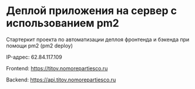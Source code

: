 # Деплой приложения на сервер с использованием pm2

Стартеркит проекта по автоматизации деплоя фронтенда и бэкенда при помощи pm2 (pm2 deploy)

IP-адрес: 62.84.117.109

Frontend: https://titov.nomorepartiesco.ru

Backend: https://api.titov.nomorepartiesco.ru
